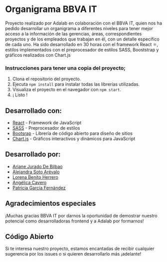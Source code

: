 # Organigrama BBVA IT

Proyecto realizado por Adalab en colaboración con el BBVA IT, quien nos ha pedido desarrollar un organigrama a diferentes niveles para tener mejor acceso a la información de las gerencias, áreas, correspondientes proyectos y de los empleados que trabajan en él, con un detalle específico de cada uno. Ha sido desarrollado en 30 horas con el framework React ⚛️, estilos implementados con el preprocesador de estilos SASS, Booststrap y gráficos realizados con Chart.js 

### Instrucciones para tener una copia del proyecto;


1. Clona el repositorio del proyecto. 
2. Ejecuta `npm install` para instalar todas las librerías utilizadas.
3. Visualiza el proyecto en el navegador con `npm start`.
4. ¡ Listo !

## Desarrollado con:
* [React](https://reactjs.org/) - Framework de JavaScript
* [SASS](https://sass-lang.com/) - Preprocesador de estilos 
* [Bootsrap](https://getbootstrap.com/) - Librería de código abierto para diseño de sitios
* [Chart.js](https://www.chartjs.org/) - Gráficos interactivos y dinámicos para JavaScript

## Desarrollado por:

* [Ariane Jurado De Bilbao](https://github.com/ArianeJDB)
* [Alejandra Soto Arévalo](https://github.com/alejandrasotoa)
* [Lorena Benito Herrero](https://github.com/LorenaBH)
* [Angélica Cavero](https://github.com/Nagema)
* [Patricia García Fernández](https://github.com/patijoe)

## Agradecimientos especiales
¡Muchas gracias BBVA IT por darnos la oportunidad de demostrar nuestro potencial como desarrolladoras frontend y a Adalab por formarnos!

## Código Abierto
Si te interesa nuestro proyecto, estamos encantadas de recibir cualquier sugerencia por los issues o si quieren desarrollarlo más ¡adelante!
